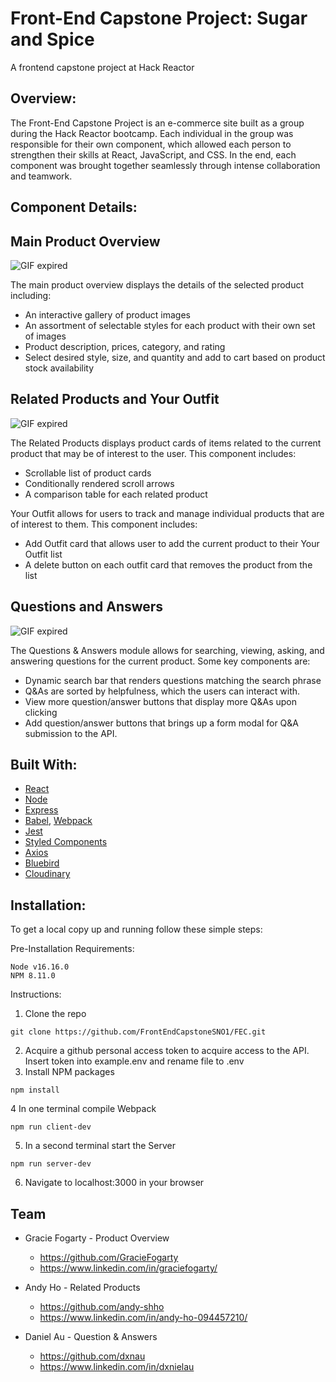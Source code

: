 Front-End Capstone Project: Sugar and Spice
=================================
A frontend capstone project at Hack Reactor

Overview:
---------
The Front-End Capstone Project is an e-commerce site built as a group during the Hack Reactor bootcamp. Each individual in the group was responsible for their own component, which allowed each person to strengthen their skills at React, JavaScript, and CSS. In the end, each component was brought together seamlessly through intense collaboration and teamwork.

Component Details:
-----------------
Main Product Overview 
-----------------
![GIF expired](http://g.recordit.co/6jwOknX8cf.gif)

The main product overview displays the details of the selected product including:
  * An interactive gallery of product images
  * An assortment of selectable styles for each product with their own set of images
  * Product description, prices, category, and rating
  * Select desired style, size, and quantity and add to cart based on product stock availability

Related Products and Your Outfit
-----------------
![GIF expired](http://g.recordit.co/us0TwF74QX.gif)

The Related Products displays product cards of items related to the current product that may be of interest to the user. This component includes:
  * Scrollable list of product cards
  * Conditionally rendered scroll arrows
  * A comparison table for each related product

Your Outfit allows for users to track and manage individual products that are of interest to them. This component includes:
  * Add Outfit card that allows user to add the current product to their Your Outfit list
  * A delete button on each outfit card that removes the product from the list

Questions and Answers
-----------------
![GIF expired](http://g.recordit.co/PdTAb9h84m.gif)

The Questions & Answers module allows for searching, viewing, asking, and answering questions for the current product. Some key components are:
  * Dynamic search bar that renders questions matching the search phrase
  * Q&As are sorted by helpfulness, which the users can interact with.
  * View more question/answer buttons that display more Q&As upon clicking
  * Add question/answer buttons that brings up a form modal for Q&A submission to the API.


Built With:
-------------
* [React](https://reactjs.org/)
* [Node](https://nodejs.dev/en/)
* [Express](https://expressjs.com/)
* [Babel](https://babeljs.io/), [Webpack](https://webpack.js.org/)
* [Jest](https://jestjs.io/)
* [Styled Components](https://styled-components.com/)
* [Axios](https://www.axios.com/)
* [Bluebird](http://bluebirdjs.com/docs/getting-started.html)
* [Cloudinary](https://cloudinary.com/)


Installation:
-------------
To get a local copy up and running follow these simple steps:

Pre-Installation Requirements:
```
Node v16.16.0
NPM 8.11.0
```
Instructions:
1. Clone the repo

`git clone https://github.com/FrontEndCapstoneSNO1/FEC.git`

2. Acquire a github personal access token to acquire access to the API. Insert token into example.env and rename file to .env
3. Install NPM packages

`npm install`

4 In one terminal compile Webpack

`npm run client-dev`

5. In a second terminal start the Server

`npm run server-dev`

6. Navigate to localhost:3000 in your browser

Team
-----
* Gracie Fogarty - Product Overview
  * https://github.com/GracieFogarty
  * https://www.linkedin.com/in/graciefogarty/

* Andy Ho - Related Products
  * https://github.com/andy-shho
  * https://www.linkedin.com/in/andy-ho-094457210/

* Daniel Au - Question & Answers
  * https://github.com/dxnau
  * https://www.linkedin.com/in/dxnielau

